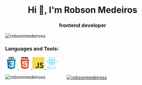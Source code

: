 <h1 align="center">Hi 👋, I'm Robson Medeiros</h1>
<h3 align="center">frontend developer</h3>

<p align="left"> <img src="https://komarev.com/ghpvc/?username=robsonmedeiross&label=Profile%20views&color=0e75b6&style=flat" alt="robsonmedeiross" /> </p>

<h3 align="left">Languages and Tools:</h3>
<p align="left"> <a href="https://www.w3schools.com/css/" target="_blank"> <img src="https://raw.githubusercontent.com/devicons/devicon/master/icons/css3/css3-original-wordmark.svg" alt="css3" width="40" height="40"/> </a> <a href="https://www.w3.org/html/" target="_blank"> <img src="https://raw.githubusercontent.com/devicons/devicon/master/icons/html5/html5-original-wordmark.svg" alt="html5" width="40" height="40"/> </a> <a href="https://developer.mozilla.org/en-US/docs/Web/JavaScript" target="_blank"> <img src="https://raw.githubusercontent.com/devicons/devicon/master/icons/javascript/javascript-original.svg" alt="javascript" width="40" height="40"/> </a> <a href="https://reactjs.org/" target="_blank"> <img src="https://raw.githubusercontent.com/devicons/devicon/master/icons/react/react-original-wordmark.svg" alt="react" width="40" height="40"/> </a> </p>

[<p><img align="left" width="200" height="180" src="https://github-readme-stats.vercel.app/api?username=robsonmedeiross&show_icons=true&theme=dracula&locale=en" alt="robsonmedeiross" /></p>](https://github.com/robsonmedeiross)

[<p><img align="center" width="200" height="180" src="https://github-readme-stats.vercel.app/api/top-langs?username=robsonmedeiross&show_icons=true&locale=en&theme=dracula&layout=compact" alt="robsonmedeiross" /></p>](https://github.com/robsonmedeiross)

 
